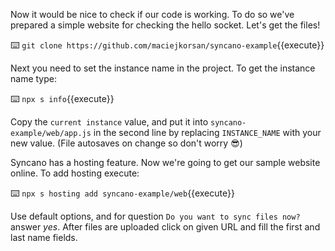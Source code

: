 Now it would be nice to check if our code is working. To do so we've prepared a simple website for checking the hello socket. Let's get the files!

⌨️ `git clone https://github.com/maciejkorsan/syncano-example`{{execute}}

Next you need to set the instance name in the project. To get the instance name type:

⌨️ `npx s info`{{execute}}

Copy the `current instance` value, and put it into `syncano-example/web/app.js` in the second line by replacing `INSTANCE_NAME` with your new value. (File autosaves on change so don't worry 😎)

Syncano has a hosting feature. Now we're going to get our sample website online. To add hosting execute:

⌨️ `npx s hosting add syncano-example/web`{{execute}}

Use default options, and for question `Do you want to sync files now?` answer *yes*. After files are uploaded click on given URL and fill the first and last name fields. 


